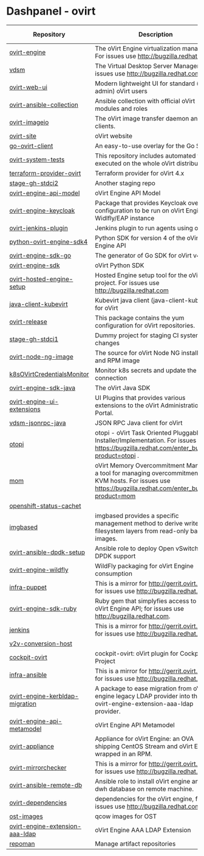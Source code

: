 
# Dashpanel - ovirt

| Repository | Description | Issues & PRs | Starred | Forks |
|---|---|---|---|---|
| [ovirt-engine](https://github.com/oVirt/ovirt-engine) | The oVirt Engine virtualization manager. For issues use http://bugzilla.redhat.com | [75](https://github.com/ovirt/ovirt-engine/issues) | 360 | 228 |
| [vdsm](https://github.com/oVirt/vdsm) | The Virtual Desktop Server Manager. For issues use http://bugzilla.redhat.com. | [64](https://github.com/ovirt/vdsm/issues) | 116 | 152 |
| [ovirt-web-ui](https://github.com/oVirt/ovirt-web-ui) | Modern lightweight UI for standard (non-admin) oVirt users | [33](https://github.com/ovirt/ovirt-web-ui/issues) | 89 | 69 |
| [ovirt-ansible-collection](https://github.com/oVirt/ovirt-ansible-collection) | Ansible collection with official oVirt modules and roles | [30](https://github.com/ovirt/ovirt-ansible-collection/issues) | 53 | 73 |
| [ovirt-imageio](https://github.com/oVirt/ovirt-imageio) | The oVirt image transfer daemon and clients. | [27](https://github.com/ovirt/ovirt-imageio/issues) | 14 | 17 |
| [ovirt-site](https://github.com/oVirt/ovirt-site) | oVirt website | [18](https://github.com/ovirt/ovirt-site/issues) | 73 | 297 |
| [go-ovirt-client](https://github.com/oVirt/go-ovirt-client) | An easy-to-use overlay for the Go SDK. | [16](https://github.com/ovirt/go-ovirt-client/issues) | 10 | 14 |
| [ovirt-system-tests](https://github.com/oVirt/ovirt-system-tests) | This repository includes automated tests executed on the whole oVirt distribution | [13](https://github.com/ovirt/ovirt-system-tests/issues) | 15 | 37 |
| [terraform-provider-ovirt](https://github.com/oVirt/terraform-provider-ovirt) | Terraform provider for oVirt 4.x | [13](https://github.com/ovirt/terraform-provider-ovirt/issues) | 129 | 66 |
| [stage-gh-stdci2](https://github.com/oVirt/stage-gh-stdci2) | Another staging repo | [13](https://github.com/ovirt/stage-gh-stdci2/issues) | 1 | 2 |
| [ovirt-engine-api-model](https://github.com/oVirt/ovirt-engine-api-model) | oVirt Engine API Model | [8](https://github.com/ovirt/ovirt-engine-api-model/issues) | 18 | 31 |
| [ovirt-engine-keycloak](https://github.com/oVirt/ovirt-engine-keycloak) | Package that provides Keycloak overlay configuration to be run on oVirt Engine&#39;s Widlfly/EAP instance | [6](https://github.com/ovirt/ovirt-engine-keycloak/issues) | 3 | 4 |
| [ovirt-jenkins-plugin](https://github.com/oVirt/ovirt-jenkins-plugin) | Jenkins plugin to run agents using oVirt | [6](https://github.com/ovirt/ovirt-jenkins-plugin/issues) | 3 | 2 |
| [python-ovirt-engine-sdk4](https://github.com/oVirt/python-ovirt-engine-sdk4) | Python SDK for version 4 of the oVirt Engine API | [5](https://github.com/ovirt/python-ovirt-engine-sdk4/issues) | 6 | 20 |
| [ovirt-engine-sdk-go](https://github.com/oVirt/ovirt-engine-sdk-go) | The generator of Go SDK for oVirt v4.0&#43; | [4](https://github.com/ovirt/ovirt-engine-sdk-go/issues) | 20 | 26 |
| [ovirt-engine-sdk](https://github.com/oVirt/ovirt-engine-sdk) | oVirt Python SDK | [4](https://github.com/ovirt/ovirt-engine-sdk/issues) | 80 | 79 |
| [ovirt-hosted-engine-setup](https://github.com/oVirt/ovirt-hosted-engine-setup) | Hosted Engine setup tool for the oVirt project. For issues use http://bugzilla.redhat.com | [4](https://github.com/ovirt/ovirt-hosted-engine-setup/issues) | 16 | 30 |
| [java-client-kubevirt](https://github.com/oVirt/java-client-kubevirt) | Kubevirt java client (java-client-kubevirt) for oVirt | [4](https://github.com/ovirt/java-client-kubevirt/issues) | 9 | 4 |
| [ovirt-release](https://github.com/oVirt/ovirt-release) | This package contains the yum configuration for oVirt repositories. | [4](https://github.com/ovirt/ovirt-release/issues) | 8 | 18 |
| [stage-gh-stdci1](https://github.com/oVirt/stage-gh-stdci1) | Dummy project for staging CI system changes | [4](https://github.com/ovirt/stage-gh-stdci1/issues) | 1 | 2 |
| [ovirt-node-ng-image](https://github.com/oVirt/ovirt-node-ng-image) | The source for oVirt Node NG installer ISO and RPM image | [3](https://github.com/ovirt/ovirt-node-ng-image/issues) | 13 | 8 |
| [k8sOVirtCredentialsMonitor](https://github.com/oVirt/k8sOVirtCredentialsMonitor) | Monitor k8s secrets and update the oVirt connection | [3](https://github.com/ovirt/k8sOVirtCredentialsMonitor/issues) | 3 | 2 |
| [ovirt-engine-sdk-java](https://github.com/oVirt/ovirt-engine-sdk-java) | The oVirt Java SDK | [3](https://github.com/ovirt/ovirt-engine-sdk-java/issues) | 19 | 17 |
| [ovirt-engine-ui-extensions](https://github.com/oVirt/ovirt-engine-ui-extensions) | UI Plugins that provides various extensions to the oVirt Administration Portal. | [3](https://github.com/ovirt/ovirt-engine-ui-extensions/issues) | 5 | 15 |
| [vdsm-jsonrpc-java](https://github.com/oVirt/vdsm-jsonrpc-java) | JSON RPC Java client for oVirt | [3](https://github.com/ovirt/vdsm-jsonrpc-java/issues) | 7 | 9 |
| [otopi](https://github.com/oVirt/otopi) | otopi - oVirt Task Oriented Pluggable Installer/Implementation. For issues use https://bugzilla.redhat.com/enter_bug.cgi?product=otopi . | [2](https://github.com/ovirt/otopi/issues) | 9 | 9 |
| [mom](https://github.com/oVirt/mom) | oVirt Memory Overcommitment Manager, a tool for managing overcommitment on KVM hosts. For issues use https://bugzilla.redhat.com/enter_bug.cgi?product=mom | [2](https://github.com/ovirt/mom/issues) | 14 | 13 |
| [openshift-status-cachet](https://github.com/oVirt/openshift-status-cachet) |  | [2](https://github.com/ovirt/openshift-status-cachet/issues) | 1 | 1 |
| [imgbased](https://github.com/oVirt/imgbased) | imgbased provides a specific management method to derive writeable filesystem layers from read-only base images. | [2](https://github.com/ovirt/imgbased/issues) | 7 | 7 |
| [ovirt-ansible-dpdk-setup](https://github.com/oVirt/ovirt-ansible-dpdk-setup) | Ansible role to deploy Open vSwitch with DPDK support | [2](https://github.com/ovirt/ovirt-ansible-dpdk-setup/issues) | 8 | 4 |
| [ovirt-engine-wildfly](https://github.com/oVirt/ovirt-engine-wildfly) | WildFly packaging for oVirt Engine consumption | [1](https://github.com/ovirt/ovirt-engine-wildfly/issues) | 3 | 4 |
| [infra-puppet](https://github.com/oVirt/infra-puppet) | This is a mirror for http://gerrit.ovirt.org, for issues use http://bugzilla.redhat.com | [1](https://github.com/ovirt/infra-puppet/issues) | 1 | 1 |
| [ovirt-engine-sdk-ruby](https://github.com/oVirt/ovirt-engine-sdk-ruby) | Ruby gem that simplyfies access to the oVirt Engine API; for issues use http://bugzilla.redhat.com. | [1](https://github.com/ovirt/ovirt-engine-sdk-ruby/issues) | 18 | 9 |
| [jenkins](https://github.com/oVirt/jenkins) | This is a mirror for http://gerrit.ovirt.org, for issues use http://bugzilla.redhat.com | [1](https://github.com/ovirt/jenkins/issues) | 15 | 9 |
| [v2v-conversion-host](https://github.com/oVirt/v2v-conversion-host) |  | [1](https://github.com/ovirt/v2v-conversion-host/issues) | 9 | 21 |
| [cockpit-ovirt](https://github.com/oVirt/cockpit-ovirt) | cockpit-ovirt: oVirt plugin for Cockpit Project | [1](https://github.com/ovirt/cockpit-ovirt/issues) | 13 | 15 |
| [infra-ansible](https://github.com/oVirt/infra-ansible) | This is a mirror for http://gerrit.ovirt.org, for issues use http://bugzilla.redhat.com | [1](https://github.com/ovirt/infra-ansible/issues) | 1 | 2 |
| [ovirt-engine-kerbldap-migration](https://github.com/oVirt/ovirt-engine-kerbldap-migration) | A package to ease migration from oVirt engine legacy LDAP provider into the new ovirt-engine-extension-aaa-ldap provider. | [1](https://github.com/ovirt/ovirt-engine-kerbldap-migration/issues) | 4 | 1 |
| [ovirt-engine-api-metamodel](https://github.com/oVirt/ovirt-engine-api-metamodel) | oVirt Engine API Metamodel | [1](https://github.com/ovirt/ovirt-engine-api-metamodel/issues) | 4 | 4 |
| [ovirt-appliance](https://github.com/oVirt/ovirt-appliance) | Appliance for oVirt Engine: an OVA shipping CentOS Stream and oVirt Engine, wrapped in an RPM. | [1](https://github.com/ovirt/ovirt-appliance/issues) | 13 | 21 |
| [ovirt-mirrorchecker](https://github.com/oVirt/ovirt-mirrorchecker) | This is a mirror for http://gerrit.ovirt.org, for issues use http://bugzilla.redhat.com | [1](https://github.com/ovirt/ovirt-mirrorchecker/issues) | 2 | 0 |
| [ovirt-ansible-remote-db](https://github.com/oVirt/ovirt-ansible-remote-db) | Ansible role to install oVirt engine and dwh database on remote machine. | [1](https://github.com/ovirt/ovirt-ansible-remote-db/issues) | 1 | 1 |
| [ovirt-dependencies](https://github.com/oVirt/ovirt-dependencies) | dependencies for the oVirt engine, for issues use http://bugzilla.redhat.com | [1](https://github.com/ovirt/ovirt-dependencies/issues) | 2 | 4 |
| [ost-images](https://github.com/oVirt/ost-images) | qcow images for OST | [1](https://github.com/ovirt/ost-images/issues) | 3 | 8 |
| [ovirt-engine-extension-aaa-ldap](https://github.com/oVirt/ovirt-engine-extension-aaa-ldap) | oVirt Engine AAA LDAP Extension | [1](https://github.com/ovirt/ovirt-engine-extension-aaa-ldap/issues) | 11 | 12 |
| [repoman](https://github.com/oVirt/repoman) | Manage artifact repositories | [1](https://github.com/ovirt/repoman/issues) | 4 | 3 |

